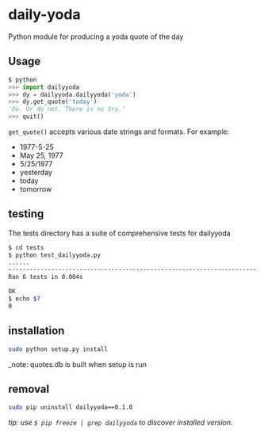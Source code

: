 # daily-yoda
Python module for producing a yoda quote of the day

## Usage

```python
$ python
>>> import dailyyoda
>>> dy = dailyyoda.dailyyoda('yoda')
>>> dy.get_quote('today')
'Do. Or do not. There is no try.'
>>> quit()
```

`get_quote()` accepts various date strings and formats.  For example:
 * 1977-5-25
 * May 25, 1977
 * 5/25/1977
 * yesterday
 * today
 * tomorrow

## testing

The tests directory has a suite of comprehensive tests for dailyyoda

```bash
$ cd tests
$ python test_dailyyoda.py
......
----------------------------------------------------------------------
Ran 6 tests in 0.004s

OK
$ echo $?
0
```

## installation

```bash
sudo python setup.py install
```

_note: quotes.db is built when setup is run

## removal

```bash
sudo pip uninstall dailyyoda==0.1.0
```

_tip: use `$ pip freeze | grep dailyyoda` to discover installed version._


